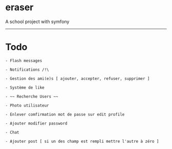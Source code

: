 # eraser
A school project with symfony

-----------------

# Todo

	- Flash messages 

	- Notifications /!\

	- Gestion des ami(e)s [ ajouter, accepter, refuser, supprimer ]

	- Système de like 

	- ~~ Recherche Users ~~

	- Photo utilisateur

	- Enlever comfirmation mot de passe sur edit profile

	- Ajouter modifier password

	- Chat

	- Ajouter post [ si un des champ est rempli mettre l'autre à zéro ]